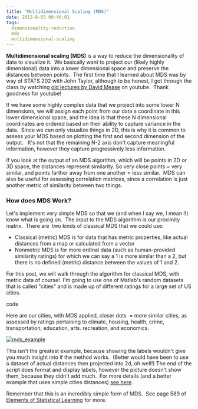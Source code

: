 ```yaml
---
title: "Multidimensional Scaling (MDS)"
date: 2013-8-03 00:46:01
tags:
  dimensionality-reduction
  mds
  multidimensional-scaling
---
```



**Multidimensional scaling (MDS)** is a way to reduce the dimensionality of data to visualize it.  We basically want to project our (likely highly dimensional) data into a lower dimensional space and preserve the distances between points.  The first time that I learned about MDS was by way of STATS 202 with John Taylor, although to be honest, I got through the class by watching [old lectures by David Mease](http://www.youtube.com/watch?v=zRsMEl6PHhM) on youtube.  Thank goodness for youtube!

If we have some highly complex data that we project into some lower N dimensions, we will assign each point from our data a coordinate in this lower dimensional space, and the idea is that these N dimensional coordinates are ordered based on their ability to capture variance in the data.  Since we can only visualize things in 2D, this is why it is common to assess your MDS based on plotting the first and second dimension of the output.   It's not that the remaining N-2 axis don't capture meaningful information, however they capture progressively less information.

If you look at the output of an MDS algorithm, which will be points in 2D or 3D space, the distances represent similarity. So very close points = very similar, and points farther away from one another = less similar.  MDS can also be useful for assessing correlation matrices, since a correlation is just another metric of similarity between two things.

### How does MDS Work?

Let's implement very simple MDS so that we (and when I say we, I mean I!) know what is going on.  The input to the MDS algorithm is our proximity matrix.  There are  two kinds of classical MDS that we could use:

- Classical (metric) MDS is for data that has metric properties, like actual distances from a map or calculated from a vector
- Nonmetric MDS is for more ordinal data (such as human-provided similarity ratings) for which we can say a 1 is more similar than a 2, but there is no defined (metric) distance between the values of 1 and 2.

For this post, we will walk through the algorithm for classical MDS, with metric data of course!  I'm going to use one of Matlab's random datasets that is called "cities" and is made up of different ratings for a large set of US cities.

code

Here are our cities, with MDS applied, closer dots  = more similar cities, as assessed by ratings pertaining to climate, housing, health, crime, transportation, education, arts. recreation, and economics.

[![mds_example](http://www.vbmis.com/learn/wp-content/uploads/2013/08/mds_example.png)](http://www.vbmis.com/learn/wp-content/uploads/2013/08/mds_example.png)

This isn't the greatest example, because showing the labels wouldn't give you much insight into if the method works.  (Better would have been to use a dataset of actual distances then projected into 2d, oh well!) The end of the script does format and display labels, however the picture doesn't show them, because they didn't add much.  For more details (and a better example that uses simple cities distances) [see here](http://homepages.uni-tuebingen.de/florian.wickelmaier/pubs/Wickelmaier2003SQRU.pdf).

Remember that this is an incredibly simple form of MDS.  See page 589 of [Elements of Statistical Learning](http://www-stat.stanford.edu/~tibs/ElemStatLearn/) for more.

 


